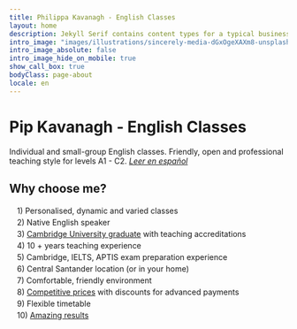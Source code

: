 ```yaml
---
title: Philippa Kavanagh - English Classes
layout: home
description: Jekyll Serif contains content types for a typical business website. The theme is fully responsive, blazing fast and artfully illustrated.
intro_image: "images/illustrations/sincerely-media-dGxOgeXAXm8-unsplash.jpg"
intro_image_absolute: false
intro_image_hide_on_mobile: true
show_call_box: true
bodyClass: page-about
locale: en
---
```



# Pip Kavanagh - English Classes

Individual and small-group English classes. Friendly, open and professional teaching style for levels A1 - C2. [*Leer en español*](/es/)

## Why choose me?
<div style="margin-left: 1em; line-height: 1.5">
1) Personalised, dynamic and varied classes<br>
2) Native English speaker<br>
3) <a href="/about/">Cambridge University graduate</a> with teaching accreditations<br>
4) 10 + years teaching experience <br>
5) Cambridge, IELTS, APTIS exam preparation experience <br>
6) Central Santander location (or in your home)<br>
7) Comfortable, friendly environment<br>
8) <a href="/prices/">Competitive prices</a> with discounts for advanced payments <br>
9) Flexible timetable <br>
10) <a href="/testimonials/">Amazing results</a>  <br>

</div>